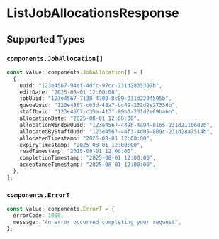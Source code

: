 # ListJobAllocationsResponse


## Supported Types

### `components.JobAllocation[]`

```typescript
const value: components.JobAllocation[] = [
  {
    uuid: "123e4567-94ef-4dfc-97cc-231d2835307b",
    editDate: "2025-08-01 12:00:00",
    jobUuid: "123e4567-7138-4709-8c89-231d2294595b",
    queueUuid: "123e4567-c63d-48a7-bc49-231d2e27356b",
    staffUuid: "123e4567-c35a-413f-89b3-231d2e69ba6b",
    allocationDate: "2025-08-01 12:00:00",
    allocationWindowUuid: "123e4567-449b-4a94-8165-231d211b602b",
    allocatedByStaffUuid: "123e4567-44f3-4d05-809c-231d28a7514b",
    allocatedTimestamp: "2025-08-01 12:00:00",
    expiryTimestamp: "2025-08-01 12:00:00",
    readTimestamp: "2025-08-01 12:00:00",
    completionTimestamp: "2025-08-01 12:00:00",
    acceptanceTimestamp: "2025-08-01 12:00:00",
  },
];
```

### `components.ErrorT`

```typescript
const value: components.ErrorT = {
  errorCode: 1000,
  message: "An error occurred completing your request",
};
```

